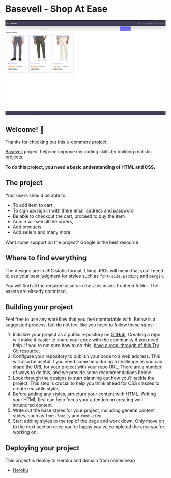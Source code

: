 # Basevell - Shop At Ease

![Design preview for the basevell page with React, Redux, NodeJs, ExpressJS, Tailwincss, CSS and other tiny libraries/frameworks](./frontend/design/desktop-preview.png)

## Welcome! 👋

Thanks for checking out this e-commers project.

[Basevell](https://www.basevell.com) project help me improve my coding skills by building realistic projects.

**To do this project, you need a basic understanding of HTML and CSS.**

## The project

Your users should be able to:

- To add item to cart
- To sign up/sign in with there email address and password
- Be able to checkout the cart, proceed to buy the item
- Admin will see all the orders,
- Add products
- Add sellers and many more

Want some support on the project? Google is the best resource

## Where to find everything

The designs are in JPG static format. Using JPGs will mean that you'll need to use your best judgment for styles such as `font-size`, `padding` and `margin`.

You will find all the required assets in the `/img` inside frontend folder. The assets are already optimized.

## Building your project

Feel free to use any workflow that you feel comfortable with. Below is a suggested process, but do not feel like you need to follow these steps:

1. Initialize your project as a public repository on [GitHub](https://github.com/). Creating a repo will make it easier to share your code with the community if you need help. If you're not sure how to do this, [have a read-through of this Try Git resource](https://try.github.io/).
2. Configure your repository to publish your code to a web address. This will also be useful if you need some help during a challenge as you can share the URL for your project with your repo URL. There are a number of ways to do this, and we provide some recommendations below.
3. Look through the designs to start planning out how you'll tackle the project. This step is crucial to help you think ahead for CSS classes to create reusable styles.
4. Before adding any styles, structure your content with HTML. Writing your HTML first can help focus your attention on creating well-structured content.
5. Write out the base styles for your project, including general content styles, such as `font-family` and `font-size`.
6. Start adding styles to the top of the page and work down. Only move on to the next section once you're happy you've completed the area you're working on.

## Deploying your project

This project is deploy to Heroku and domain from namecheap

- [Heroku](https://heroku.com/)
